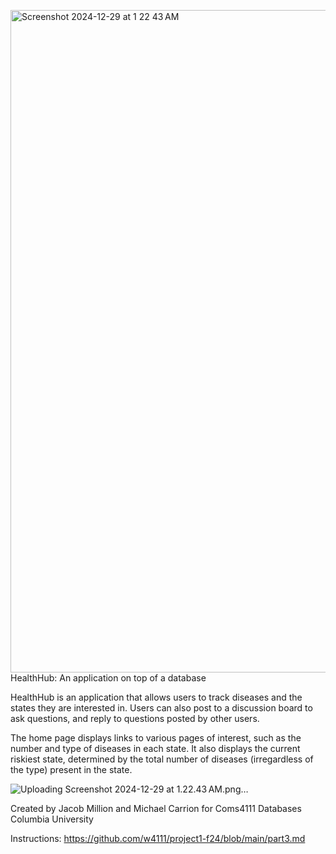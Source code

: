 <img width="1060" alt="Screenshot 2024-12-29 at 1 22 43 AM" src="https://github.com/user-attachments/assets/2dd5c50b-631e-4c3f-b487-07297594406e" />HealthHub: An application on top of a database

HealthHub is an application that allows users to track diseases and the states they are interested in.
Users can also post to a discussion board to ask questions, and reply to questions posted by other users.

The home page displays links to various pages of interest, such as the number and type of diseases in each state.
It also displays the current riskiest state, determined by the total number of diseases (irregardless of the type) present in the state.

![Uploading Screenshot 2024-12-29 at 1.22.43 AM.png…]()


Created by Jacob Million and Michael Carrion for Coms4111 Databases Columbia University

Instructions: https://github.com/w4111/project1-f24/blob/main/part3.md
